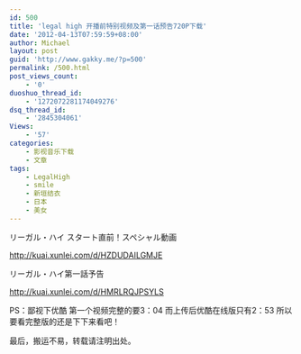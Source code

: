 ```yaml
---
id: 500
title: 'legal high 开播前特别视频及第一话预告720P下载'
date: '2012-04-13T07:59:59+08:00'
author: Michael
layout: post
guid: 'http://www.gakky.me/?p=500'
permalink: /500.html
post_views_count:
    - '0'
duoshuo_thread_id:
    - '1272072281174049276'
dsq_thread_id:
    - '2845304061'
Views:
    - '57'
categories:
    - 影视音乐下载
    - 文章
tags:
    - LegalHigh
    - smile
    - 新垣结衣
    - 日本
    - 美女
---
```


リーガル・ハイ スタート直前！スペシャル動画

<http://kuai.xunlei.com/d/HZDUDAILGMJE>

リーガル・ハイ第一話予告

[](http://kuai.xunlei.com/d/HMRLRQJPSYLS)<http://kuai.xunlei.com/d/HMRLRQJPSYLS>

PS：鄙视下优酷 第一个视频完整的要3：04 而上传后优酷在线版只有2：53 所以要看完整版的还是下下来看吧！

最后，搬运不易，转载请注明出处。